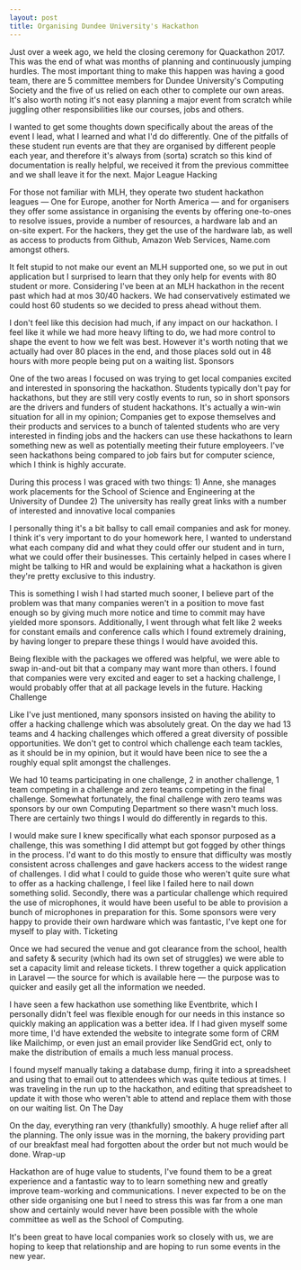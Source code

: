 ```yaml
---
layout: post
title: Organising Dundee University's Hackathon
---
```


Just over a week ago, we held the closing ceremony for Quackathon 2017. This was the end of what was months of planning and continuously jumping hurdles. The most important thing to make this happen was having a good team, there are 5 committee members for Dundee University's Computing Society and the five of us relied on each other to complete our own areas. It's also worth noting it's not easy planning a major event from scratch while juggling other responsibilities like our courses, jobs and others.

I wanted to get some thoughts down specifically about the areas of the event I lead, what I learned and what I'd do differently. One of the pitfalls of these student run events are that they are organised by different people each year, and therefore it's always from (sorta) scratch so this kind of documentation is really helpful, we received it from the previous committee and we shall leave it for the next.
Major League Hacking

For those not familiar with MLH, they operate two student hackathon leagues — One for Europe, another for North America — and for organisers they offer some assistance in organising the events by offering one-to-ones to resolve issues, provide a number of resources, a hardware lab and an on-site expert. For the hackers, they get the use of the hardware lab, as well as access to products from Github, Amazon Web Services, Name.com amongst others.

It felt stupid to not make our event an MLH supported one, so we put in out application but I surprised to learn that they only help for events with 80 student or more. Considering I've been at an MLH hackathon in the recent past which had at mos 30/40 hackers. We had conservatively estimated we could host 60 students so we decided to press ahead without them.

I don't feel like this decision had much, if any impact on our hackathon. I feel like it while we had more heavy lifting to do, we had more control to shape the event to how we felt was best. However it's worth noting that we actually had over 80 places in the end, and those places sold out in 48 hours with more people being put on a waiting list.
Sponsors

One of the two areas I focused on was trying to get local companies excited and interested in sponsoring the hackathon. Students typically don't pay for hackathons, but they are still very costly events to run, so in short sponsors are the drivers and funders of student hackathons. It's actually a win-win situation for all in my opinion; Companies get to expose themselves and their products and services to a bunch of talented students who are very interested in finding jobs and the hackers can use these hackathons to learn something new as well as potentially meeting their future employeers. I've seen hackathons being compared to job fairs but for computer science, which I think is highly accurate.

During this process I was graced with two things: 1) Anne, she manages work placements for the School of Science and Engineering at the University of Dundee 2) The university has really great links with a number of interested and innovative local companies

I personally thing it's a bit ballsy to call email companies and ask for money. I think it's very important to do your homework here, I wanted to understand what each company did and what they could offer our student and in turn, what we could offer their businesses. This certainly helped in cases where I might be talking to HR and would be explaining what a hackathon is given they're pretty exclusive to this industry.

This is something I wish I had started much sooner, I believe part of the problem was that many companies weren't in a position to move fast enough so by giving much more notice and time to commit may have yielded more sponsors. Additionally, I went through what felt like 2 weeks for constant emails and conference calls which I found extremely draining, by having longer to prepare these things I would have avoided this.

Being flexible with the packages we offered was helpful, we were able to swap in-and-out bit that a company may want more than others. I found that companies were very excited and eager to set a hacking challenge, I would probably offer that at all package levels in the future.
Hacking Challenge

Like I've just mentioned, many sponsors insisted on having the ability to offer a hacking challenge which was absolutely great. On the day we had 13 teams and 4 hacking challenges which offered a great diversity of possible opportunities. We don't get to control which challenge each team tackles, as it should be in my opinion, but it would have been nice to see the a roughly equal split amongst the challenges.

We had 10 teams participating in one challenge, 2 in another challenge, 1 team competing in a challenge and zero teams competing in the final challenge. Somewhat fortunately, the final challenge with zero teams was sponsors by our own Computing Department so there wasn't much loss. There are certainly two things I would do differently in regards to this.

I would make sure I knew specifically what each sponsor purposed as a challenge, this was something I did attempt but got fogged by other things in the process. I'd want to do this mostly to ensure that difficulty was mostly consistent across challenges and gave hackers access to the widest range of challenges. I did what I could to guide those who weren't quite sure what to offer as a hacking challenge, I feel like I failed here to nail down something solid. Secondly, there was a particular challenge which required the use of microphones, it would have been useful to be able to provision a bunch of microphones in preparation for this. Some sponsors were very happy to provide their own hardware which was fantastic, I've kept one for myself to play with.
Ticketing

Once we had secured the venue and got clearance from the school, health and safety & security (which had its own set of struggles) we were able to set a capacity limit and release tickets. I threw together a quick application in Laravel — the source for which is available here — the purpose was to quicker and easily get all the information we needed.

I have seen a few hackathon use something like Eventbrite, which I personally didn't feel was flexible enough for our needs in this instance so quickly making an application was a better idea. If I had given myself some more time, I'd have extended the website to integrate some form of CRM like Mailchimp, or even just an email provider like SendGrid ect, only to make the distribution of emails a much less manual process.

I found myself manually taking a database dump, firing it into a spreadsheet and using that to email out to attendees which was quite tedious at times. I was traveling in the run up to the hackathon, and editing that spreadsheet to update it with those who weren't able to attend and replace them with those on our waiting list.
On The Day

On the day, everything ran very (thankfully) smoothly. A huge relief after all the planning. The only issue was in the morning, the bakery providing part of our breakfast meal had forgotten about the order but not much would be done.
Wrap-up

Hackathon are of huge value to students, I've found them to be a great experience and a fantastic way to to learn something new and greatly improve team-working and communications. I never expected to be on the other side organising one but I need to stress this was far from a one man show and certainly would never have been possible with the whole committee as well as the School of Computing.

It's been great to have local companies work so closely with us, we are hoping to keep that relationship and are hoping to run some events in the new year.
